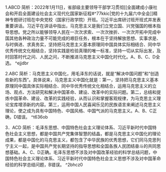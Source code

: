 1.ABCD
简析：2022年1月11日，省部级主要领导干部学习贯彻[[全面建成小康社会和开启全面建设社会主义现代化国家新征程#^77kkic|党的十九届六中全会]]精神专题研讨班在中央党校（国家行政学院）开班。习近平出席研讨班开班式并发表重要讲话。习近平在讲话中指出，马克思主义是我们立党立国、兴党强国的根本指导思想。党之所以能够领导人民在一次次求索、一次次挫折、一次次开拓中完成中国其他各种政治力量不可能完成的艰巨任务，根本在于坚持解放思想、实事求是、与时俱进、求真务实，坚持把马克思主义基本原理同中国具体实际相结合、同中华优秀传统文化相结合，坚持实践是检验真理的唯一标准，坚持一切从实际出发，及时回答时代之问、人民之问，不断推进马克思主义中国化时代化。A、B、C、D全选。 ^ejjdbr

2.ABC
简析：马克思主义中国化，用毛泽东的话说，就是“解决中国问题”和“创造些新的东西”。具体说来，马克思主义中国化就是：第一，坚持把马克思主义基本原理同中国具体实际相结合、同中华优秀传统文化相结合，运用马克思主义的立场、观点、方法研究和解决中国革命、建设、改革中的实际问题。第二，总结和提炼中国革命、建设、改革的实践经验，从而认识和掌握客观规律，为马克思主义理论宝库增添新的内容。第三，运用中国人民喜闻乐见的民族语言来阐述马克思主义理论，使之成为具有中国特色、中国风格、中国气派的马克思主义。A、B、C正确，D错误。 ^t636ob

3．ACD
简析：毛泽东思想、中国特色社会主义理论体系、习近平新时代中国特色社会主义思想，都是中国共产党集体智慧的结晶，都是马克思主义中国化的理论成果，都是中国化的马克思主义，都包含了中华民族的优秀思想，它们同马克思列宁主义一起，是中国共产党长期坚持的指导思想和全国各族人民团结奋斗的共同思想基础。A、C、D正确。毛泽东思想不涉及对中国改革经验的科学总结问题，中国特色社会主义理论体系、习近平新时代中国特色社会主义思想不涉及对中国革命经验的科学总结问题，B错误。 ^2bhcz0